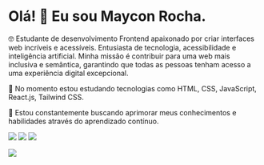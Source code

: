 # Olá! 👋 Eu sou Maycon Rocha.

🤓 Estudante de desenvolvimento Frontend apaixonado por criar interfaces web incríveis e acessíveis. Entusiasta de tecnologia, acessibilidade e inteligência artificial. Minha missão é contribuir para uma web mais inclusiva e semântica, garantindo que todas as pessoas tenham acesso a uma experiência digital excepcional.

💼 No momento estou estudando tecnologias como HTML, CSS, JavaScript, React.js, Tailwind CSS.

🚀 Estou constantemente buscando aprimorar meus conhecimentos e habilidades através do aprendizado contínuo.
<div>

  <a href = "mailto:mgr8272@gmail.com"><img src="https://img.shields.io/badge/-Gmail-%23333?style=for-the-badge&logo=gmail&logoColor=white" target="_blank"></a>
  <a href="https://www.linkedin.com/in/maycon-rocha-7b8759164/" target="_blank"><img src="https://img.shields.io/badge/-LinkedIn-%230077B5?style=for-the-badge&logo=linkedin&logoColor=white" target="_blank"></a> 
  <a href="https://instagram.com/maycongr" target="_blank"><img src="https://img.shields.io/badge/-Instagram-%23E4405F?style=for-the-badge&logo=instagram&logoColor=white" target="_blank"></a>
<!--  <a href="https://twitter.com/MayconGRocha1" target="_blank"><img src="https://img.shields.io/badge/X-000000?style=for-the-badge&logo=x&logoColor=white"></a> -->
  <a href="#"> <img src="https://img.shields.io/badge/WhatsApp-25D366?style=for-the-badge&logo=whatsapp&logoColor=white"></a>
  
</div>

